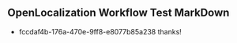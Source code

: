 ## OpenLocalization Workflow Test MarkDown
* fccdaf4b-176a-470e-9ff8-e8077b85a238 thanks!

<!--HONumber=Aug16_HO1-->


